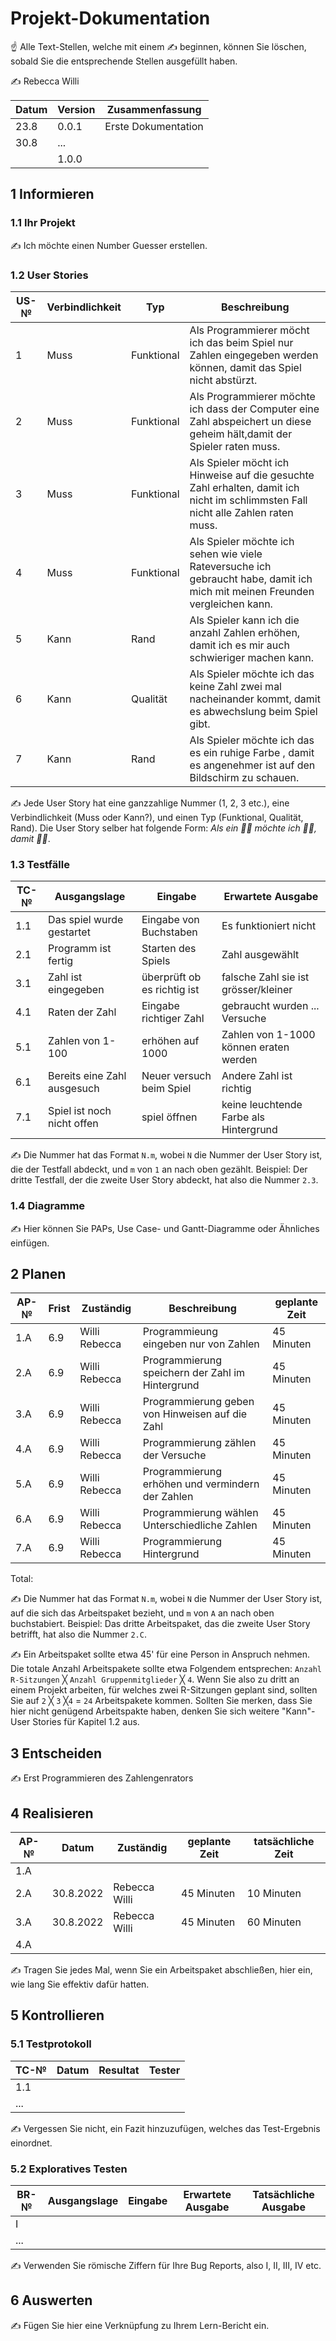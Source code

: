 # Projekt-Dokumentation

☝️ Alle Text-Stellen, welche mit einem ✍️ beginnen, können Sie löschen, sobald Sie die entsprechende Stellen ausgefüllt haben.

✍️ Rebecca Willi

| Datum | Version | Zusammenfassung                                              |
| ----- | ------- | ------------------------------------------------------------ |
|23.8   | 0.0.1   | Erste Dokumentation   |
|30.8   | ...     |                                                              |
|       | 1.0.0   |                                                              |

## 1 Informieren

### 1.1 Ihr Projekt

✍️ Ich möchte einen Number Guesser erstellen.

### 1.2 User Stories

| US-№ | Verbindlichkeit | Typ  | Beschreibung                       |
| ---- | --------------- | ---- | ---------------------------------- |
| 1    | Muss            |Funktional| Als Programmierer möcht ich das beim Spiel nur Zahlen eingegeben werden können, damit das Spiel nicht abstürzt.|
| 2    | Muss            |Funktional| Als Programmierer möchte ich dass der Computer eine Zahl abspeichert un diese geheim hält,damit der Spieler raten muss.|
| 3    | Muss            |Funktional| Als Spieler möcht ich Hinweise auf die gesuchte Zahl erhalten, damit ich nicht im schlimmsten Fall nicht alle Zahlen raten muss.|
| 4    | Muss            |Funktional| Als Spieler möchte ich sehen wie viele Rateversuche ich gebraucht habe, damit ich mich mit meinen Freunden vergleichen kann.|
| 5    | Kann            |Rand      | Als Spieler kann ich die anzahl Zahlen erhöhen, damit ich es mir auch schwieriger machen kann.|
| 6    | Kann            |Qualität  | Als Spieler möchte ich das keine Zahl zwei mal nacheinander kommt, damit es abwechslung beim Spiel gibt.|
| 7    | Kann            |Rand      | Als Spieler möchte ich das es ein ruhige Farbe , damit es angenehmer ist auf den Bildschirm zu schauen.|

✍️ Jede User Story hat eine ganzzahlige Nummer (1, 2, 3 etc.), eine Verbindlichkeit (Muss oder Kann?), und einen Typ (Funktional, Qualität, Rand). Die User Story selber hat folgende Form: *Als ein 🤷‍♂️ möchte ich 🤷‍♂️, damit 🤷‍♂️*.

### 1.3 Testfälle

| TC-№ | Ausgangslage | Eingabe | Erwartete Ausgabe |
| ---- | ------------ | ------- | ----------------- |
| 1.1  | Das spiel wurde gestartet| Eingabe von Buchstaben| Es funktioniert nicht|
| 2.1  | Programm ist fertig| Starten des Spiels  | Zahl ausgewählt|
| 3.1  | Zahl ist eingegeben| überprüft ob es richtig ist|falsche Zahl sie ist grösser/kleiner|
| 4.1  |Raten der Zahl|Eingabe richtiger Zahl| gebraucht wurden ... Versuche|
| 5.1  |Zahlen von 1-100| erhöhen auf 1000| Zahlen von 1-1000 können eraten werden|
| 6.1  |Bereits eine Zahl ausgesuch| Neuer versuch beim Spiel| Andere Zahl ist richtig|
| 7.1  |Spiel ist noch nicht offen| spiel öffnen| keine leuchtende Farbe als Hintergrund|

✍️ Die Nummer hat das Format `N.m`, wobei `N` die Nummer der User Story ist, die der Testfall abdeckt, und `m` von `1` an nach oben gezählt. Beispiel: Der dritte Testfall, der die zweite User Story abdeckt, hat also die Nummer `2.3`.

### 1.4 Diagramme

✍️ Hier können Sie PAPs, Use Case- und Gantt-Diagramme oder Ähnliches einfügen.

## 2 Planen

| AP-№ | Frist | Zuständig | Beschreibung | geplante Zeit |
| ---- | ----- | --------- | ------------ | ------------- |
| 1.A  | 6.9   |Willi Rebecca|Programmieung eingeben nur von Zahlen  |45 Minuten|
| 2.A  | 6.9   |Willi Rebecca|Programmierung speichern der Zahl im Hintergrund |45 Minuten|
| 3.A  | 6.9   |Willi Rebecca|Programmierung geben von  Hinweisen auf die Zahl |45 Minuten|
| 4.A  | 6.9   |Willi Rebecca|Programmierung  zählen der Versuche |45 Minuten|
| 5.A  | 6.9   |Willi Rebecca|Programmierung erhöhen und vermindern der Zahlen|45 Minuten|
| 6.A  | 6.9   |Willi Rebecca|Programmierung wählen Unterschiedliche Zahlen |45 Minuten|
| 7.A  | 6.9   |Willi Rebecca|Programmierung Hintergrund|45 Minuten|
Total: 

✍️ Die Nummer hat das Format `N.m`, wobei `N` die Nummer der User Story ist, auf die sich das Arbeitspaket bezieht, und `m` von `A` an nach oben buchstabiert. Beispiel: Das dritte Arbeitspaket, das die zweite User Story betrifft, hat also die Nummer `2.C`.

✍️ Ein Arbeitspaket sollte etwa 45' für eine Person in Anspruch nehmen. Die totale Anzahl Arbeitspakete sollte etwa Folgendem entsprechen: `Anzahl R-Sitzungen` ╳ `Anzahl Gruppenmitglieder` ╳ `4`. Wenn Sie also zu dritt an einem Projekt arbeiten, für welches zwei R-Sitzungen geplant sind, sollten Sie auf `2` ╳ `3` ╳`4` = `24` Arbeitspakete kommen. Sollten Sie merken, dass Sie hier nicht genügend Arbeitspakte haben, denken Sie sich weitere "Kann"-User Stories für Kapitel 1.2 aus.

## 3 Entscheiden

✍️ Erst Programmieren des Zahlengenrators
   

## 4 Realisieren

| AP-№ | Datum | Zuständig | geplante Zeit | tatsächliche Zeit |
| ---- | ----- | --------- | ------------- | ----------------- |
| 1.A  |       |           |               |                   |
| 2.A  |30.8.2022|Rebecca Willi|45 Minuten |   10 Minuten       |
|3.A  | 30.8.2022|Rebecca Willi|45 Minuten|   60 Minuten |
|4.A |
✍️ Tragen Sie jedes Mal, wenn Sie ein Arbeitspaket abschließen, hier ein, wie lang Sie effektiv dafür hatten.

## 5 Kontrollieren

### 5.1 Testprotokoll

| TC-№ | Datum | Resultat | Tester |
| ---- | ----- | -------- | ------ |
| 1.1  |       |          |        |
| ...  |       |          |        |

✍️ Vergessen Sie nicht, ein Fazit hinzuzufügen, welches das Test-Ergebnis einordnet.

### 5.2 Exploratives Testen

| BR-№ | Ausgangslage | Eingabe | Erwartete Ausgabe | Tatsächliche Ausgabe |
| ---- | ------------ | ------- | ----------------- | -------------------- |
| I    |              |         |                   |                      |
| ...  |              |         |                   |                      |

✍️ Verwenden Sie römische Ziffern für Ihre Bug Reports, also I, II, III, IV etc.

## 6 Auswerten

✍️ Fügen Sie hier eine Verknüpfung zu Ihrem Lern-Bericht ein.
